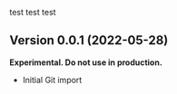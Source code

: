 
test test test

## Version 0.0.1 (2022-05-28)

**Experimental. Do not use in production.**

* Initial Git import
